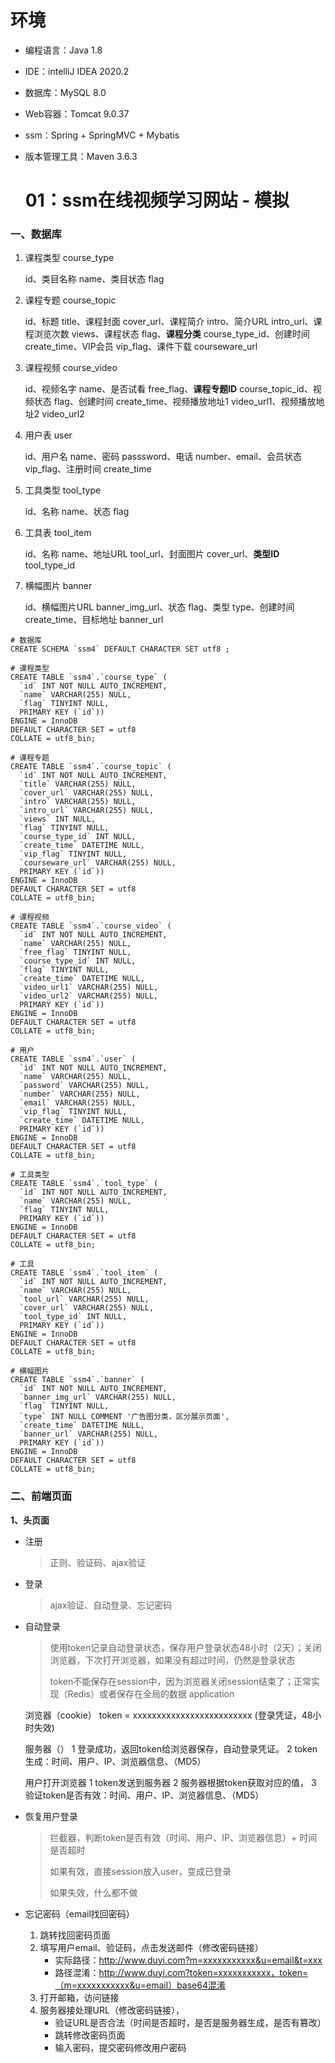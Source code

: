 # 环境

- 编程语言：Java 1.8
- IDE：intelliJ IDEA 2020.2
- 数据库：MySQL 8.0
- Web容器：Tomcat 9.0.37
- ssm：Spring + SpringMVC + Mybatis 
- 版本管理工具：Maven 3.6.3

  # 01：ssm在线视频学习网站 - 模拟

### 一、数据库

1. 课程类型 course_type

   id、类目名称 name、类目状态 flag

2. 课程专题 course_topic

   id、标题 title、课程封面 cover_url、课程简介 intro、简介URL intro_url、课程浏览次数 views、课程状态 flag、**课程分类** course_type_id、创建时间 create_time、VIP会员 vip_flag、课件下载 courseware_url

3. 课程视频 course_video

   id、视频名字 name、是否试看 free_flag、**课程专题ID** course_topic_id、视频状态 flag、创建时间 create_time、视频播放地址1 video_url1、视频播放地址2 video_url2

4. 用户表 user

   id、用户名 name、密码 passsword、电话 number、email、会员状态 vip_flag、注册时间  create_time

5. 工具类型 tool_type

   id、名称 name、状态 flag

6. 工具表 tool_item

   id、名称 name、地址URL tool_url、封面图片 cover_url、**类型ID** tool_type_id

7. 横幅图片 banner

   id、横幅图片URL banner_img_url、状态 flag、类型 type、创建时间 create_time、目标地址 banner_url

```mysql
# 数据库
CREATE SCHEMA `ssm4` DEFAULT CHARACTER SET utf8 ;

# 课程类型
CREATE TABLE `ssm4`.`course_type` (
  `id` INT NOT NULL AUTO_INCREMENT,
  `name` VARCHAR(255) NULL,
  `flag` TINYINT NULL,
  PRIMARY KEY (`id`))
ENGINE = InnoDB
DEFAULT CHARACTER SET = utf8
COLLATE = utf8_bin;

# 课程专题
CREATE TABLE `ssm4`.`course_topic` (
  `id` INT NOT NULL AUTO_INCREMENT,
  `title` VARCHAR(255) NULL,
  `cover_url` VARCHAR(255) NULL,
  `intro` VARCHAR(255) NULL,
  `intro_url` VARCHAR(255) NULL,
  `views` INT NULL,
  `flag` TINYINT NULL,
  `course_type_id` INT NULL,
  `create_time` DATETIME NULL,
  `vip_flag` TINYINT NULL,
  `courseware_url` VARCHAR(255) NULL,
  PRIMARY KEY (`id`))
ENGINE = InnoDB
DEFAULT CHARACTER SET = utf8
COLLATE = utf8_bin;

# 课程视频
CREATE TABLE `ssm4`.`course_video` (
  `id` INT NOT NULL AUTO_INCREMENT,
  `name` VARCHAR(255) NULL,
  `free_flag` TINYINT NULL,
  `course_type_id` INT NULL,
  `flag` TINYINT NULL,
  `create_time` DATETIME NULL,
  `video_url1` VARCHAR(255) NULL,
  `video_url2` VARCHAR(255) NULL,
  PRIMARY KEY (`id`))
ENGINE = InnoDB
DEFAULT CHARACTER SET = utf8
COLLATE = utf8_bin;

# 用户
CREATE TABLE `ssm4`.`user` (
  `id` INT NOT NULL AUTO_INCREMENT,
  `name` VARCHAR(255) NULL,
  `password` VARCHAR(255) NULL,
  `number` VARCHAR(255) NULL,
  `email` VARCHAR(255) NULL,
  `vip_flag` TINYINT NULL,
  `create_time` DATETIME NULL,
  PRIMARY KEY (`id`))
ENGINE = InnoDB
DEFAULT CHARACTER SET = utf8
COLLATE = utf8_bin;

# 工具类型
CREATE TABLE `ssm4`.`tool_type` (
  `id` INT NOT NULL AUTO_INCREMENT,
  `name` VARCHAR(255) NULL,
  `flag` TINYINT NULL,
  PRIMARY KEY (`id`))
ENGINE = InnoDB
DEFAULT CHARACTER SET = utf8
COLLATE = utf8_bin;

# 工具
CREATE TABLE `ssm4`.`tool_item` (
  `id` INT NOT NULL AUTO_INCREMENT,
  `name` VARCHAR(255) NULL,
  `tool_url` VARCHAR(255) NULL,
  `cover_url` VARCHAR(255) NULL,
  `tool_type_id` INT NULL,
  PRIMARY KEY (`id`))
ENGINE = InnoDB
DEFAULT CHARACTER SET = utf8
COLLATE = utf8_bin;

# 横幅图片
CREATE TABLE `ssm4`.`banner` (
  `id` INT NOT NULL AUTO_INCREMENT,
  `banner_img_url` VARCHAR(255) NULL,
  `flag` TINYINT NULL,
  `type` INT NULL COMMENT '广告图分类，区分展示页面',
  `create_time` DATETIME NULL,
  `banner_url` VARCHAR(255) NULL,
  PRIMARY KEY (`id`))
ENGINE = InnoDB
DEFAULT CHARACTER SET = utf8
COLLATE = utf8_bin;
```

### 二、前端页面

**1、头页面**

- 注册

  > 正则、验证码、ajax验证

- 登录

  > ajax验证、自动登录、忘记密码

- 自动登录

  > 使用token记录自动登录状态，保存用户登录状态48小时（2天）；关闭浏览器，下次打开浏览器，如果没有超过时间，仍然是登录状态
  >
  > token不能保存在session中，因为浏览器关闭session结束了；正常实现（Redis）或者保存在全局的数据 application
  
    浏览器（cookie）
    token = xxxxxxxxxxxxxxxxxxxxxxxxx (登录凭证，48小时失效)
  
    服务器（）
    1 登录成功，返回token给浏览器保存，自动登录凭证。
    2 token生成：时间、用户、IP、浏览器信息、（MD5）
  
    用户打开浏览器
    1 token发送到服务器
    2 服务器根据token获取对应的值，
    3 验证token是否有效：时间、用户、IP、浏览器信息、（MD5）

- 恢复用户登录

  > 拦截器，判断token是否有效（时间、用户、IP、浏览器信息）+ 时间是否超时
  >
  > 如果有效，直接session放入user，变成已登录
  >
  > 如果失效，什么都不做

- 忘记密码（email找回密码）

  1. 跳转找回密码页面
  2. 填写用户email、验证码，点击发送邮件（修改密码链接）
     - 实际路径：http://www.duyi.com?m=xxxxxxxxxxx&u=email&t=xxx
     - 路径混淆：http://www.duyi.com?token=xxxxxxxxxxx，token=（m=xxxxxxxxxxx&u=email）base64混淆
  3. 打开邮箱，访问链接
  4. 服务器接处理URL（修改密码链接），
     - 验证URL是否合法（时间是否超时，是否是服务器生成，是否有篡改）
     - 跳转修改密码页面
     - 输入密码，提交密码修改用户密码